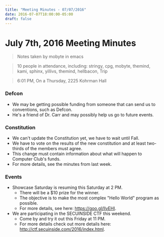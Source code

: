 ```yaml
---
title: "Meeting Minutes - 07/07/2016"
date: 2016-07-07T18:00:00-05:00
draft: false
---
```


# July 7th, 2016 Meeting Minutes
> Notes taken by mobyte in emacs

> 10 people in attendance, including: stringy, cpg, mobyte, themind, kami, sphinx, yillivs, themind, hellbacon, Trip

> 6:01 PM, On a Thursday, 2225 Kohrman Hall

### Defcon
- We may be getting possible funding from someone that can send us to conventions, such as Defcon.
- He's a friend of Dr. Carr and may possibly help us go to future events.

### Constitution
- We can't update the Constitution yet, we have to wait until Fall.
- We have to vote on the results of the new constitution and at least two-thirds of the members must agree.
- This change must contain information about what will happen to Computer Club's funds.
- For more details, see the minutes from last week.

### Events
- Showcase Saturday is resuming this Saturday at 2 PM.
  - There will be a $10 prize for the winner.
  - The objective is to make the most complex "Hello World" program as possible.
  - For more details, see here: https://goo.gl/llvEHI.
- We are participating in the SECUINSIDE CTF this weekend.
  - Come by and try it out this Friday at 11 PM.
  - For more details check out more details here: http://ctf.secuinside.com/2016/index.html.
